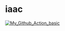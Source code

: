 # iaac  <br>
[![My_Github_Action_basic](https://github.com/ildarbiano/iaac/actions/workflows/echo_basic.yml/badge.svg?branch=master)](https://github.com/ildarbiano/iaac/actions/workflows/echo_basic.yml)
